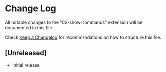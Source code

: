 # Change Log

All notable changes to the "02-show-commands" extension will be documented in this file.

Check [Keep a Changelog](http://keepachangelog.com/) for recommendations on how to structure this file.

## [Unreleased]

- Initial release